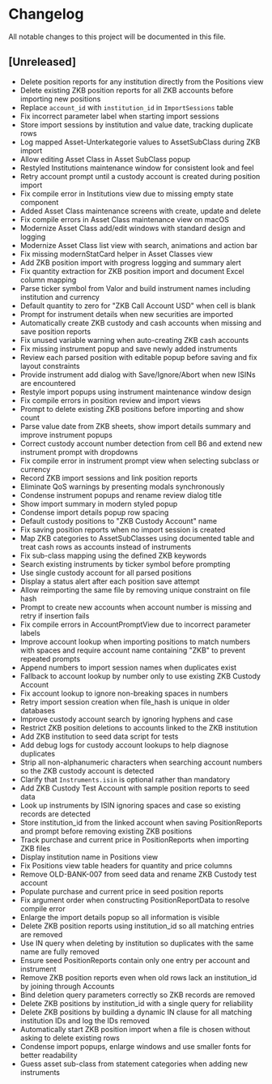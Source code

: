 # Changelog

All notable changes to this project will be documented in this file.

## [Unreleased]
- Delete position reports for any institution directly from the Positions view
- Delete existing ZKB position reports for all ZKB accounts before importing new positions
- Replace `account_id` with `institution_id` in `ImportSessions` table
- Fix incorrect parameter label when starting import sessions
- Store import sessions by institution and value date, tracking duplicate rows
- Log mapped Asset-Unterkategorie values to AssetSubClass during ZKB import
- Allow editing Asset Class in Asset SubClass popup
- Restyled Institutions maintenance window for consistent look and feel
- Retry account prompt until a custody account is created during position import
- Fix compile error in Institutions view due to missing empty state component
- Added Asset Class maintenance screens with create, update and delete
- Fix compile errors in Asset Class maintenance view on macOS
- Modernize Asset Class add/edit windows with standard design and logging
- Modernize Asset Class list view with search, animations and action bar
- Fix missing modernStatCard helper in Asset Classes view
- Add ZKB position import with progress logging and summary alert
- Fix quantity extraction for ZKB position import and document Excel column mapping
- Parse ticker symbol from Valor and build instrument names including institution and currency
- Default quantity to zero for "ZKB Call Account USD" when cell is blank
- Prompt for instrument details when new securities are imported
- Automatically create ZKB custody and cash accounts when missing and save position reports
- Fix unused variable warning when auto-creating ZKB cash accounts
- Fix missing instrument popup and save newly added instruments
- Review each parsed position with editable popup before saving and fix layout constraints
- Provide instrument add dialog with Save/Ignore/Abort when new ISINs are encountered
- Restyle import popups using instrument maintenance window design
- Fix compile errors in position review and import views
- Prompt to delete existing ZKB positions before importing and show count
- Parse value date from ZKB sheets, show import details summary and improve instrument popups
- Correct custody account number detection from cell B6 and extend new instrument prompt with dropdowns
- Fix compile error in instrument prompt view when selecting subclass or currency
- Record ZKB import sessions and link position reports
- Eliminate QoS warnings by presenting modals synchronously
- Condense instrument popups and rename review dialog title
- Show import summary in modern styled popup
- Condense import details popup row spacing
- Default custody positions to "ZKB Custody Account" name
- Fix saving position reports when no import session is created
- Map ZKB categories to AssetSubClasses using documented table and treat cash
  rows as accounts instead of instruments
- Fix sub-class mapping using the defined ZKB keywords
- Search existing instruments by ticker symbol before prompting
- Use single custody account for all parsed positions
- Display a status alert after each position save attempt
- Allow reimporting the same file by removing unique constraint on file hash
- Prompt to create new accounts when account number is missing and retry if insertion fails
- Fix compile errors in AccountPromptView due to incorrect parameter labels
- Improve account lookup when importing positions to match numbers with spaces
  and require account name containing "ZKB" to prevent repeated prompts
- Append numbers to import session names when duplicates exist
- Fallback to account lookup by number only to use existing ZKB Custody Account
- Fix account lookup to ignore non-breaking spaces in numbers
- Retry import session creation when file_hash is unique in older databases
- Improve custody account search by ignoring hyphens and case
- Restrict ZKB position deletions to accounts linked to the ZKB institution
- Add ZKB institution to seed data script for tests
- Add debug logs for custody account lookups to help diagnose duplicates
- Strip all non-alphanumeric characters when searching account numbers so the ZKB custody account is detected
- Clarify that `Instruments.isin` is optional rather than mandatory
- Add ZKB Custody Test Account with sample position reports to seed data
- Look up instruments by ISIN ignoring spaces and case so existing records are detected
- Store institution_id from the linked account when saving PositionReports and prompt before removing existing ZKB positions
- Track purchase and current price in PositionReports when importing ZKB files
- Display institution name in Positions view
- Fix Positions view table headers for quantity and price columns
- Remove OLD-BANK-007 from seed data and rename ZKB Custody test account
- Populate purchase and current price in seed position reports
- Fix argument order when constructing PositionReportData to resolve compile error
- Enlarge the import details popup so all information is visible
- Delete ZKB position reports using institution_id so all matching entries are removed
- Use IN query when deleting by institution so duplicates with the same name are fully removed
- Ensure seed PositionReports contain only one entry per account and instrument
- Remove ZKB position reports even when old rows lack an institution_id by joining through Accounts
- Bind deletion query parameters correctly so ZKB records are removed
- Delete ZKB positions by institution_id with a single query for reliability
- Delete ZKB positions by building a dynamic IN clause for all matching institution IDs and log the IDs removed
- Automatically start ZKB position import when a file is chosen without asking to delete existing rows
- Condense import popups, enlarge windows and use smaller fonts for better readability
- Guess asset sub-class from statement categories when adding new instruments
